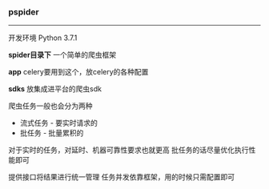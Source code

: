 ### pspider
---
开发环境 Python 3.7.1

**spider目录下**
一个简单的爬虫框架

**app**
celery要用到这个，放celery的各种配置

**sdks**
放集成进平台的爬虫sdk


爬虫任务一般也会分为两种
* 流式任务 - 要实时请求的
* 批任务 - 批量累积的

对于实时的任务，对延时、机器可靠性要求也就更高
批任务的话尽量优化执行性能即可

提供接口将结果进行统一管理
任务并发依靠框架，用的时候只需配置即可
